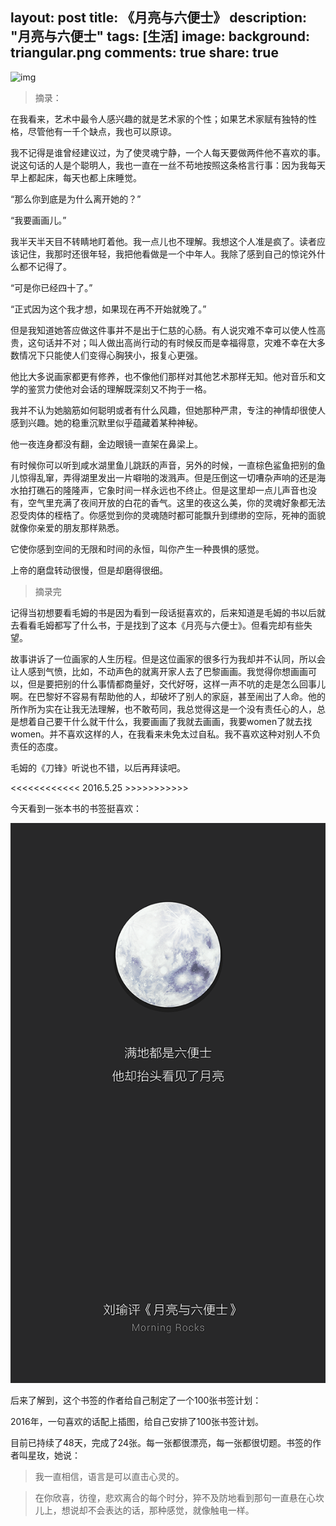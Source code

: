 layout: post
title: 《月亮与六便士》
description: "月亮与六便士"
tags: [生活]
image:
background: triangular.png
comments: true
share: true
---

![img](http://img13.360buyimg.com/n0/jfs/t1480/223/419834631/166737/d1ad1928/55812b13N96914e3f.jpg)

> 摘录：

在我看来，艺术中最令人感兴趣的就是艺术家的个性；如果艺术家赋有独特的性格，尽管他有一千个缺点，我也可以原谅。

我不记得是谁曾经建议过，为了使灵魂宁静，一个人每天要做两件他不喜欢的事。说这句话的人是个聪明人，我也一直在一丝不苟地按照这条格言行事：因为我每天早上都起床，每天也都上床睡觉。

“那么你到底是为什么离开她的？”

“我要画画儿。”

我半天半天目不转睛地盯着他。我一点儿也不理解。我想这个人准是疯了。读者应该记住，我那时还很年轻，我把他看做是一个中年人。我除了感到自己的惊诧外什么都不记得了。

“可是你已经四十了。”

“正式因为这个我才想，如果现在再不开始就晚了。”

但是我知道她答应做这件事并不是出于仁慈的心肠。有人说灾难不幸可以使人性高贵，这句话并不对；叫人做出高尚行动的有时候反而是幸福得意，灾难不幸在大多数情况下只能使人们变得心胸狭小，报复心更强。

他比大多说画家都更有修养，也不像他们那样对其他艺术那样无知。他对音乐和文学的鉴赏力使他对会话的理解既深刻又不拘于一格。

我并不认为她脑筋如何聪明或者有什么风趣，但她那种严肃，专注的神情却很使人感到兴趣。她的稳重沉默里似乎蕴藏着某种神秘。

他一夜连身都没有翻，金边眼镜一直架在鼻梁上。

有时候你可以听到咸水湖里鱼儿跳跃的声音，另外的时候，一直棕色鲨鱼把别的鱼儿惊得乱窜，弄得湖里发出一片噼啪的泼溅声。但是压倒这一切嘈杂声响的还是海水拍打礁石的隆隆声，它象时间一样永远也不终止。但是这里却一点儿声音也没有，空气里充满了夜间开放的白花的香气。这里的夜这么美，你的灵魂好象都无法忍受肉体的桎梏了。你感觉到你的灵魂随时都可能飘升到缥缈的空际，死神的面貌就像你亲爱的朋友那样熟悉。

它使你感到空间的无限和时间的永恒，叫你产生一种畏惧的感觉。

上帝的磨盘转动很慢，但是却磨得很细。

> 摘录完

记得当初想要看毛姆的书是因为看到一段话挺喜欢的，后来知道是毛姆的书以后就去看看毛姆都写了什么书，于是找到了这本《月亮与六便士》。但看完却有些失望。

故事讲诉了一位画家的人生历程。但是这位画家的很多行为我却并不认同，所以会让人感到气愤，比如，不动声色的就离开家人去了巴黎画画。我觉得你想画画可以，但是要把别的什么事情都商量好，交代好呀，这样一声不吭的走是怎么回事儿啊。在巴黎好不容易有帮助他的人，却破坏了别人的家庭，甚至闹出了人命。他的所作所为实在让我无法理解，也不敢苟同，我总觉得这是一个没有责任心的人，总是想着自己要干什么就干什么，我要画画了我就去画画，我要women了就去找women。并不喜欢这样的人，在我看来未免太过自私。我不喜欢这种对别人不负责任的态度。

毛姆的《刀锋》听说也不错，以后再拜读吧。

<<<<<<<<<<<< 2016.5.25 >>>>>>>>>>>

今天看到一张本书的书签挺喜欢：

![img](./images/article/2016-5-7/1.png)

后来了解到，这个书签的作者给自己制定了一个100张书签计划：

2016年，一句喜欢的话配上插图，给自己安排了100张书签计划。

目前已持续了48天，完成了24张。每一张都很漂亮，每一张都很切题。书签的作者叫星玫，她说：

> 我一直相信，语言是可以直击心灵的。

> 在你欣喜，彷徨，悲欢离合的每个时分，猝不及防地看到那句一直悬在心坎儿上，想说却不会表达的话，那种感觉，就像触电一样。

